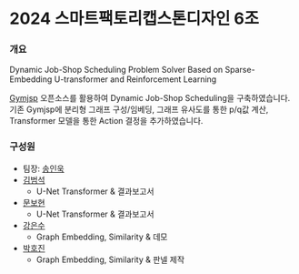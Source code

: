 # 2024 스마트팩토리캡스톤디자인 6조

### 개요
Dynamic Job-Shop Scheduling Problem Solver Based on Sparse-Embedding U-transformer and Reinforcement Learning

[Gymjsp](https://github.com/Yunhui1998/Gymjsp) 오픈소스를 활용하여 Dynamic Job-Shop Scheduling을 구축하였습니다. 기존 Gymjsp에 분리형 그래프 구성/임베딩, 그래프 유사도를 통한 p/q값 계산, Transformer 모델을 통한 Action 결정을 추가하였습니다.

### 구성원

- 팀장: [송인욱]()
- [김범석]()
  - U-Net Transformer & 결과보고서
- [문보현](https://github.com/bhmoon98)
  - U-Net Transformer & 결과보고서
- [강은수](https://github.com/ssupecial)
  - Graph Embedding, Similarity & 데모
- [박호진]()
  - Graph Embedding, Similarity & 판넬 제작
